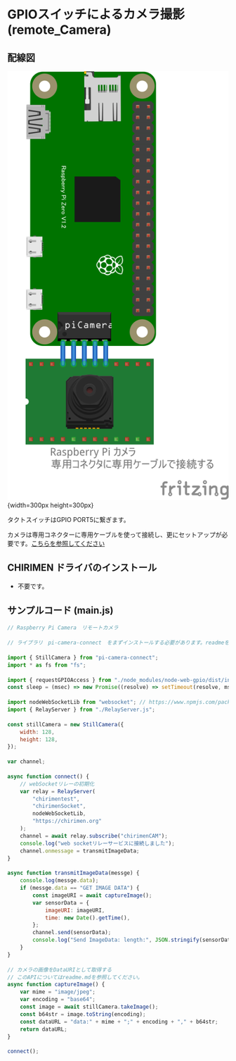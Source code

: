 # GPIOスイッチによるカメラ撮影 (remote_Camera)

## 配線図

![配線図](./PiZero_remote_camera.png "schematic"){width=300px height=300px}

タクトスイッチはGPIO PORT5に繋ぎます。

カメラは専用コネクターに専用ケーブルを使って接続し、更にセットアップが必要です。[こちらを参照してください](../gpio-camera/readme.md)

## CHIRIMEN ドライバのインストール

- 不要です。

## サンプルコード (main.js)

```javascript
// Raspberry Pi Camera　リモートカメラ

// ライブラリ　pi-camera-connect　をまずインストールする必要があります。readmeを参照してください。

import { StillCamera } from "pi-camera-connect";
import * as fs from "fs";

import { requestGPIOAccess } from "./node_modules/node-web-gpio/dist/index.js";
const sleep = (msec) => new Promise((resolve) => setTimeout(resolve, msec));

import nodeWebSocketLib from "websocket"; // https://www.npmjs.com/package/websocket
import { RelayServer } from "./RelayServer.js";

const stillCamera = new StillCamera({
	width: 128,
	height: 128,
});

var channel;

async function connect() {
	// webSocketリレーの初期化
	var relay = RelayServer(
		"chirimentest",
		"chirimenSocket",
		nodeWebSocketLib,
		"https://chirimen.org"
	);
	channel = await relay.subscribe("chirimenCAM");
	console.log("web socketリレーサービスに接続しました");
	channel.onmessage = transmitImageData;
}

async function transmitImageData(messge) {
	console.log(messge.data);
	if (messge.data == "GET IMAGE DATA") {
		const imageURI = await captureImage();
		var sensorData = {
			imageURI: imageURI,
			time: new Date().getTime(),
		};
		channel.send(sensorData);
		console.log("Send ImageData: length:", JSON.stringify(sensorData).length);
	}
}

// カメラの画像をDataURIとして取得する
// このAPIについてはreadme.mdを参照してください。
async function captureImage() {
	var mime = "image/jpeg";
	var encoding = "base64";
	const image = await stillCamera.takeImage();
	const b64str = image.toString(encoding);
	const dataURL = "data:" + mime + ";" + encoding + "," + b64str;
	return dataURL;
}

connect();
```

